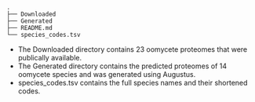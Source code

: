 	.
	├── Downloaded
	├── Generated
	├── README.md
	└── species_codes.tsv


- The Downloaded directory contains 23 oomycete proteomes that were publically available.
- The Generated directory contains the predicted proteomes of 14 oomycete species and was generated using Augustus.
- species_codes.tsv contains the full species names and their shortened codes.

